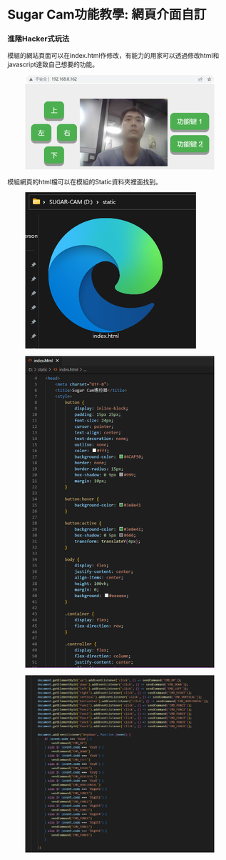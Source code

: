 # Sugar Cam功能教學: 網頁介面自訂

### 進階Hacker式玩法

模組的網站頁面可以在index.html作修改，有能力的用家可以透過修改html和javascript達致自己想要的功能。

<figure><img src="../../../../.gitbook/assets/cam_rc1.png" alt=""><figcaption></figcaption></figure>

模組網頁的html檔可以在模組的Static資料夾裡面找到。



<figure><img src="../../../../.gitbook/assets/Screenshot 2023-08-03 104320.png" alt=""><figcaption></figcaption></figure>

<figure><img src="../../../../.gitbook/assets/cam_html1.png" alt="" width="447"><figcaption></figcaption></figure>

<figure><img src="../../../../.gitbook/assets/cam_html2.png" alt="" width="563"><figcaption></figcaption></figure>
